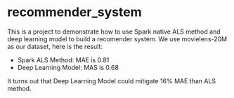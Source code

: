 # recommender_system

This is a project to demonstrate how to use Spark native ALS method and deep learning model to build a recomender system.
We use movielens-20M as our dataset, here is the result:

* Spark ALS Method: MAE is 0.81
* Deep Learning Model: MAS is 0.68

It turns out that Deep Learning Model could mitigate 16% MAE than ALS method.
